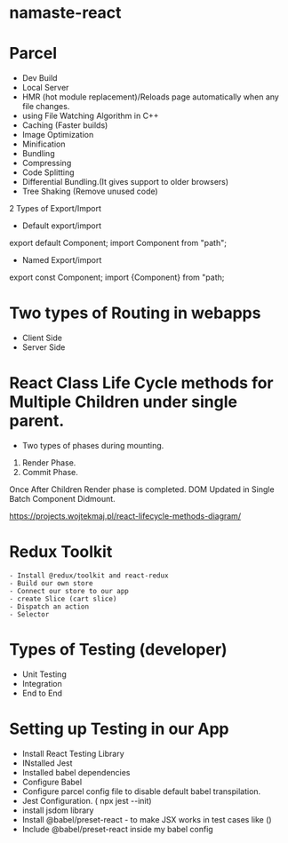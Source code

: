 # namaste-react

# Parcel

- Dev Build
- Local Server
- HMR (hot module replacement)/Reloads page automatically when any file changes.
- using File Watching Algorithm in C++
- Caching (Faster builds)
- Image Optimization
- Minification
- Bundling
- Compressing
- Code Splitting
- Differential Bundling.(It gives support to older browsers)
- Tree Shaking (Remove unused code)

2 Types of Export/Import

- Default export/import

export default Component;
import Component from "path";

- Named Export/import

export const Component;
import {Component} from "path;

# Two types of Routing in webapps

- Client Side
- Server Side

# React Class Life Cycle methods for Multiple Children under single parent.

- Two types of phases during mounting.

1. Render Phase.
2. Commit Phase.

Once After Children Render phase is completed. DOM Updated in Single Batch Component Didmount.

https://projects.wojtekmaj.pl/react-lifecycle-methods-diagram/

# Redux Toolkit

    - Install @redux/toolkit and react-redux
    - Build our own store
    - Connect our store to our app
    - create Slice (cart slice)
    - Dispatch an action
    - Selector

# Types of Testing (developer)

- Unit Testing
- Integration
- End to End

# Setting up Testing in our App

- Install React Testing Library
- INstalled Jest
- Installed babel dependencies
- Configure Babel
- Configure parcel config file to disable default babel transpilation.
- Jest Configuration. ( npx jest --init)
- install jsdom library
- Install @babel/preset-react - to make JSX works in test cases like (<Contact/>)
- Include @babel/preset-react inside my babel config
